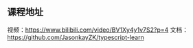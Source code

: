 ## 课程地址

视频：https://www.bilibili.com/video/BV1Xy4y1v7S2?p=4
文档：https://github.com/JasonkayZK/typescript-learn
